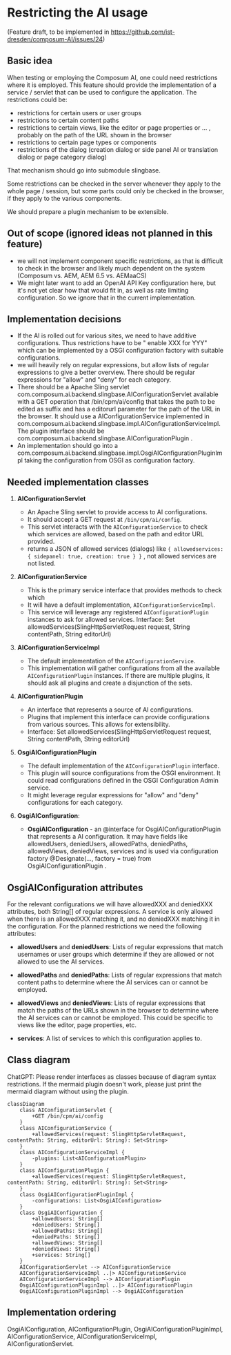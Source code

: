 # Restricting the AI usage

(Feature draft, to be implemented in https://github.com/ist-dresden/composum-AI/issues/24)

## Basic idea

When testing or employing the Composum AI, one could need restrictions where it is employed. This feature should
provide the implementation of a service / servlet that can be used to configure the application.
The restrictions could be:

- restrictions for certain users or user groups
- restrictions to certain content paths
- restrictions to certain views, like the editor or page properties or ... , probably on the path of the URL shown in
  the browser
- restrictions to certain page types or components
- restrictions of the dialog (creation dialog or side panel AI or translation dialog or page category dialog)

That mechanism should go into submodule slingbase.

Some restrictions can be checked in the server whenever they apply to the whole page / session, but some parts could
only be checked in the browser, if they apply to the various components.

We should prepare a plugin mechanism to be extensible.

## Out of scope (ignored ideas not planned in this feature)

- we will not implement component specific restrictions, as that is difficult to check in the browser and likely much
  dependent on the system (Composum vs. AEM, AEM 6.5 vs. AEMaaCS)
- We might later want to add an OpenAI API Key configuration here, but it's not yet clear how that would fit in, as
  well as rate limiting configuration. So we ignore that in the current implementation.

## Implementation decisions

- If the AI is rolled out for various sites, we need to have additive configurations. Thus restrictions have to be "
  enable XXX for YYY" which can be implemented by a OSGI configuration factory with suitable configurations.
- we will heavily rely on regular expressions, but allow lists of regular expressions to give a better overview.
  There should be regular expressions for "allow" and "deny" for each category.
- There should be a Apache Sling servlet com.composum.ai.backend.slingbase.AIConfigurationServlet available with a
  GET operation that /bin/cpm/ai/config that takes the path to be edited as suffix and has a editorurl parameter for
  the path of the URL in the browser. It should use a AIConfigurationService implemented in
  com.composum.ai.backend.slingbase.impl.AIConfigurationServiceImpl. The plugin interface should be  
  com.composum.ai.backend.slingbase.AIConfigurationPlugin .
- An implementation should go into a com.composum.ai.backend.slingbase.impl.OsgiAIConfigurationPluginImpl taking the
  configuration from OSGI as configuration factory.

## Needed implementation classes

1. **AIConfigurationServlet**
    - An Apache Sling servlet to provide access to AI configurations.
    - It should accept a GET request at `/bin/cpm/ai/config`.
    - This servlet interacts with the `AIConfigurationService` to check which services are allowed, based on the path
      and editor URL provided.
    - returns a JSON of allowed services (dialogs) like
      `{ allowedservices: { sidepanel: true, creation: true } }`
      , not allowed services are not listed.

2. **AIConfigurationService**
    - This is the primary service interface that provides methods to check which
    - It will have a default implementation, `AIConfigurationServiceImpl`.
    - This service will leverage any registered `AIConfigurationPlugin` instances to ask for allowed services.
      Interface: Set<String> allowedServices(SlingHttpServletRequest request, String contentPath, String
      editorUrl)

3. **AIConfigurationServiceImpl**
    - The default implementation of the `AIConfigurationService`.
    - This implementation will gather configurations from all the available `AIConfigurationPlugin` instances. If there
      are multiple plugins, it should ask all plugins and create a disjunction of the sets.

4. **AIConfigurationPlugin**
    - An interface that represents a source of AI configurations.
    - Plugins that implement this interface can provide configurations from various sources. This allows for
      extensibility.
    - Interface: Set<String> allowedServices(SlingHttpServletRequest request, String contentPath, String editorUrl)

5. **OsgiAIConfigurationPlugin**
    - The default implementation of the `AIConfigurationPlugin` interface.
    - This plugin will source configurations from the OSGI environment. It could read configurations defined in the OSGI
      Configuration Admin service.
    - It might leverage regular expressions for "allow" and "deny" configurations for each category.

6. **OsgiAIConfiguration**:
    - **OsgiAIConfiguration** - an @interface for OsgiAIConfigurationPlugin that represents a AI configuration. It may
      have fields like allowedUsers, deniedUsers, allowedPaths, deniedPaths, allowedViews, deniedViews, services and is
      used via configuration factory
      @Designate(..., factory = true) from OsgiAIConfigurationPlugin .

## OsgiAIConfiguration attributes

For the relevant configurations we will have allowedXXX and deniedXXX attributes, both String[] of regular expressions.
A service is only allowed when
there is an allowedXXX matching it, and no deniedXXX matching it in the configuration. For the planned restrictions
we need the following attributes:

- **allowedUsers** and **deniedUsers**: Lists of regular expressions that match usernames or user groups which determine
  if they are allowed or not allowed to use the AI services.

- **allowedPaths** and **deniedPaths**: Lists of regular expressions that match content paths to determine where the AI
  services can or cannot be employed.

- **allowedViews** and **deniedViews**: Lists of regular expressions that match the paths of the URLs shown in the
  browser to determine where the AI services can or cannot be employed. This could be specific to views like the editor,
  page properties, etc.

- **services**: A list of services to which this configuration applies to.

## Class diagram

ChatGPT: Please render interfaces as classes because of diagram syntax restrictions. If the mermaid plugin doesn't work,
please just print the mermaid diagram without using the plugin.

```mermaid
classDiagram
    class AIConfigurationServlet {
        +GET /bin/cpm/ai/config
    }
    class AIConfigurationService {
        +allowedServices(request: SlingHttpServletRequest, contentPath: String, editorUrl: String): Set<String>
    }
    class AIConfigurationServiceImpl {
        -plugins: List<AIConfigurationPlugin>
    }
    class AIConfigurationPlugin {
        +allowedServices(request: SlingHttpServletRequest, contentPath: String, editorUrl: String): Set<String>
    }
    class OsgiAIConfigurationPluginImpl {
        -configurations: List<OsgiAIConfiguration>
    }
    class OsgiAIConfiguration {
        +allowedUsers: String[]
        +deniedUsers: String[]
        +allowedPaths: String[]
        +deniedPaths: String[]
        +allowedViews: String[]
        +deniedViews: String[]
        +services: String[]
    }
    AIConfigurationServlet --> AIConfigurationService
    AIConfigurationServiceImpl ..|> AIConfigurationService
    AIConfigurationServiceImpl --> AIConfigurationPlugin
    OsgiAIConfigurationPluginImpl ..|> AIConfigurationPlugin
    OsgiAIConfigurationPluginImpl --> OsgiAIConfiguration
```

## Implementation ordering

OsgiAIConfiguration, AIConfigurationPlugin, OsgiAIConfigurationPluginImpl, AIConfigurationService,
AIConfigurationServiceImpl, AIConfigurationServlet.

